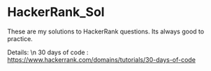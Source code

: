 # HackerRank_Sol
These are my solutions to HackerRank questions.
Its always good to practice.

Details: \n
30 days of code : https://www.hackerrank.com/domains/tutorials/30-days-of-code
